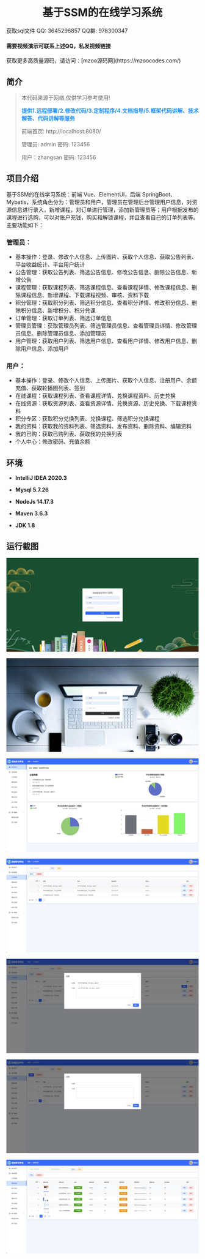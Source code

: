 <p><h1 align="center">基于SSM的在线学习系统</h1></p>

<p> 获取sql文件 QQ: 3645296857 QQ群: 978300347 </p>
<h4> 需要视频演示可联系上述QQ，私发视频链接 </h4>
<p> 获取更多高质量源码，请访问：[mzoo源码网](https://mzoocodes.com/)</p>

## 简介

> 本代码来源于网络,仅供学习参考使用!
>
> <b style="color: dodgerblue"> 提供1.远程部署/2.修改代码/3.定制程序/4.文档指导/5.框架代码讲解、技术解答、代码讲解等服务 </b>
>
> 前端首页:  http://localhost:8080/
>
> 管理员: admin 密码: 123456
>
> 用户：zhangsan 密码: 123456
>

## 项目介绍

基于SSM的在线学习系统：前端 Vue、ElementUI，后端 SpringBoot、Mybatis，系统角色分为：管理员和用户，管理员在管理后台管理用户信息，对资源信息进行录入，新增课程，对订单进行管理，添加新管理员等；用户根据发布的课程进行选购，可以对账户充钱，购买和解锁课程，并且查看自己的订单列表等。主要功能如下：

### 管理员：

- 基本操作：登录、修改个人信息、上传图片、获取个人信息、获取公告列表、平台收益统计、平台用户统计
- 公告管理：获取公告列表、筛选公告信息、修改公告信息、删除公告信息、新增公告
- 课程管理：获取课程列表、筛选课程信息、查看课程详情、修改课程信息、删除课程信息、新增课程、下载课程视频、审核、资料下载
- 积分管理：获取积分列表、筛选积分信息、查看积分详情、修改积分信息、删除积分信息、新增积分、积分兑课
- 订单管理：获取订单列表、筛选订单信息
- 管理员管理：获取管理员列表、筛选管理员信息、查看管理员详情、修改管理员信息、删除管理员信息、添加管理员
- 用户管理：获取用户列表、筛选用户信息、查看用户详情、修改用户信息、删除用户信息、添加用户

### 用户：

- 基本操作：登录、修改个人信息、上传图片、获取个人信息、注册用户、余额充值、获取轮播图列表、签到
- 在线课程：获取课程列表、查看课程详情、兑换课程资料、历史兑换
- 在线资源：获取资源列表、查看资源详情、兑换资源、历史兑换、下载课程资料
- 积分专区：获取积分兑换列表、兑换课程、筛选积分兑换课程
- 我的资料：获取我的资料列表、筛选资料、发布资料、删除资料、编辑资料
- 我的已购：获取已购列表、获取我的兑换列表
- 个人中心：修改密码、充值余额

## 环境

- <b>IntelliJ IDEA 2020.3</b>

- <b>Mysql 5.7.26</b>

- <b>NodeJs 14.17.3</b>

- <b>Maven 3.6.3</b>

- <b>JDK 1.8</b>


## 运行截图
![](screenshot/1.png)

![](screenshot/2.png)

![](screenshot/3.png)

![](screenshot/4.png)

![](screenshot/5.png)

![](screenshot/6.png)

![](screenshot/7.png)
